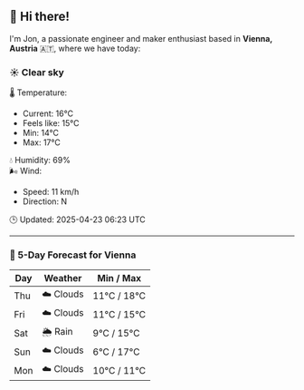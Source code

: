 ## 👋 Hi there!

I'm Jon, a passionate engineer and maker enthusiast based in **Vienna, Austria** 🇦🇹, where we have today:

### ☀️ Clear sky 

🌡️ Temperature: 
* Current: 16°C
* Feels like: 15°C
* Min: 14°C 
* Max: 17°C  

💧 Humidity: 69%  
🌬️ Wind: 
* Speed: 11 km/h 
* Direction: N  

🕒 Updated: 2025-04-23 06:23 UTC

---

### 📅 5-Day Forecast for Vienna

| Day | Weather | Min / Max |
|-----|---------|------------|
| Thu | ☁️ Clouds | 11°C / 18°C |
| Fri | ☁️ Clouds | 11°C / 15°C |
| Sat | 🌦️ Rain | 9°C / 15°C |
| Sun | ☁️ Clouds | 6°C / 17°C |
| Mon | ☁️ Clouds | 10°C / 11°C |

